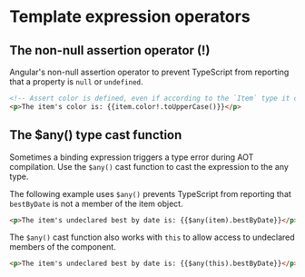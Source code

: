 # Template expression operators

## The non-null assertion operator (!)

Angular's non-null assertion operator to prevent TypeScript from reporting that a property is `null` or `undefined`.
```html
<!-- Assert color is defined, even if according to the `Item` type it could be undefined. -->
<p>The item's color is: {{item.color!.toUpperCase()}}</p>
```

## The $any() type cast function

Sometimes a binding expression triggers a type error during AOT compilation.
Use the `$any()` cast function to cast the expression to the any type.

The following example uses `$any()` prevents TypeScript from reporting that `bestByDate` is not a member of the item object.
```html
<p>The item's undeclared best by date is: {{$any(item).bestByDate}}</p>
```

The `$any()` cast function also works with `this` to allow access to undeclared members of the component.
```html
<p>The item's undeclared best by date is: {{$any(this).bestByDate}}</p>
```
